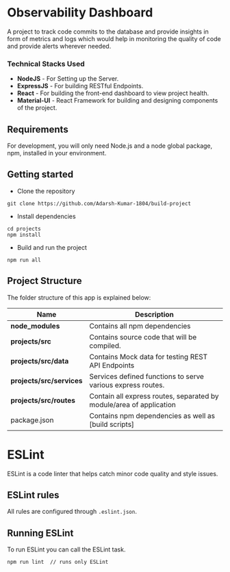 # Observability Dashboard 

A project to track code commits to the database and provide insights in form of metrics and logs which would help in monitoring the quality of code and provide alerts wherever needed.


### Technical Stacks Used

* **NodeJS** - For Setting up the Server.
* **ExpressJS** - For building RESTful Endpoints.
* **React** -  For building the front-end dashboard to view project health.
* **Material-UI** - React Framework for building and designing components of the project.


## Requirements

For development, you will only need Node.js and a node global package, npm, installed in your environment.

## Getting started
- Clone the repository
```
git clone https://github.com/Adarsh-Kumar-1804/build-project
```
- Install dependencies
```
cd projects
npm install
```
- Build and run the project
```
npm run all
```


## Project Structure
The folder structure of this app is explained below:


| Name | Description |
| ------------------------ | --------------------------------------------------------------------------------------------- |
| **node_modules**         | Contains all  npm dependencies                                                            |
| **projects/src**                  | Contains  source code that will be compiled.                               |
| **projects/src/data**                  | Contains  Mock data for testing REST API Endpoints                               |
| **projects/src/services**      | Services defined functions to serve various express routes. 
| **projects/src/routes**           | Contain all express routes, separated by module/area of application                       
| package.json             | Contains npm dependencies as well as [build scripts]| 

# ESLint
ESLint is a code linter that helps catch minor code quality and style issues.

## ESLint rules
All rules are configured through `.eslint.json`.


## Running ESLint
To run ESLint you can call the ESLint task.
```
npm run lint  // runs only ESLint
```

